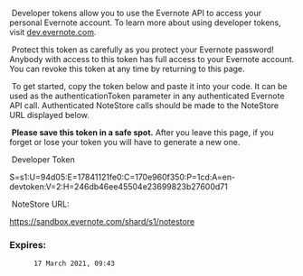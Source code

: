 ​        Developer tokens allow you to use the Evernote API to access your personal Evernote account.        To learn more about using developer tokens, visit [dev.evernote.com](http://dev.evernote.com/documentation/cloud/chapters/Authentication.php).      

​          Protect this token as carefully as you protect your Evernote password!           Anybody with access to this token has full access to your Evernote account.          You can revoke this token at any time by returning to this page.        

​          To get started, copy the token below and paste it into your code.           It can be used as the authenticationToken parameter in any authenticated Evernote API call.           Authenticated NoteStore calls should be made to the NoteStore URL displayed below.        

​          **Please save this token in a safe spot.** After you leave this page,          if you forget or lose your token you will have to generate a new one.        

​          Developer Token          

S=s1:U=94d05:E=17841121fe0:C=170e960f350:P=1cd:A=en-devtoken:V=2:H=246db46ee45504e23699823b27600d71

​            NoteStore URL:            

https://sandbox.evernote.com/shard/s1/notestore

### Expires:


          17 March 2021, 09:43        

​        